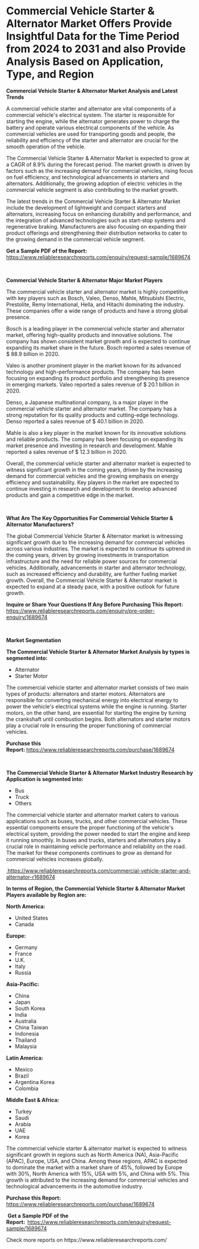 <p><h1>Commercial Vehicle Starter & Alternator Market Offers Provide Insightful Data for the Time Period from 2024 to 2031 and also Provide Analysis Based on Application, Type, and Region</h1></p><p><strong>Commercial Vehicle Starter & Alternator Market Analysis and Latest Trends</strong></p>
<p><p>A commercial vehicle starter and alternator are vital components of a commercial vehicle's electrical system. The starter is responsible for starting the engine, while the alternator generates power to charge the battery and operate various electrical components of the vehicle. As commercial vehicles are used for transporting goods and people, the reliability and efficiency of the starter and alternator are crucial for the smooth operation of the vehicle.</p><p>The Commercial Vehicle Starter & Alternator Market is expected to grow at a CAGR of 8.9% during the forecast period. The market growth is driven by factors such as the increasing demand for commercial vehicles, rising focus on fuel efficiency, and technological advancements in starters and alternators. Additionally, the growing adoption of electric vehicles in the commercial vehicle segment is also contributing to the market growth.</p><p>The latest trends in the Commercial Vehicle Starter & Alternator Market include the development of lightweight and compact starters and alternators, increasing focus on enhancing durability and performance, and the integration of advanced technologies such as start-stop systems and regenerative braking. Manufacturers are also focusing on expanding their product offerings and strengthening their distribution networks to cater to the growing demand in the commercial vehicle segment.</p></p>
<p><strong>Get a Sample PDF of the Report:&nbsp;</strong> <a href="https://www.reliableresearchreports.com/enquiry/request-sample/1689674">https://www.reliableresearchreports.com/enquiry/request-sample/1689674</a></p>
<p>&nbsp;</p>
<p><strong>Commercial Vehicle Starter & Alternator Major Market Players</strong></p>
<p><p>The commercial vehicle starter and alternator market is highly competitive with key players such as Bosch, Valeo, Denso, Mahle, Mitsubishi Electric, Prestolite, Remy International, Hella, and Hitachi dominating the industry. These companies offer a wide range of products and have a strong global presence.</p><p>Bosch is a leading player in the commercial vehicle starter and alternator market, offering high-quality products and innovative solutions. The company has shown consistent market growth and is expected to continue expanding its market share in the future. Bosch reported a sales revenue of $ 88.9 billion in 2020.</p><p>Valeo is another prominent player in the market known for its advanced technology and high-performance products. The company has been focusing on expanding its product portfolio and strengthening its presence in emerging markets. Valeo reported a sales revenue of $ 20.1 billion in 2020.</p><p>Denso, a Japanese multinational company, is a major player in the commercial vehicle starter and alternator market. The company has a strong reputation for its quality products and cutting-edge technology. Denso reported a sales revenue of $ 40.1 billion in 2020.</p><p>Mahle is also a key player in the market known for its innovative solutions and reliable products. The company has been focusing on expanding its market presence and investing in research and development. Mahle reported a sales revenue of $ 12.3 billion in 2020.</p><p>Overall, the commercial vehicle starter and alternator market is expected to witness significant growth in the coming years, driven by the increasing demand for commercial vehicles and the growing emphasis on energy efficiency and sustainability. Key players in the market are expected to continue investing in research and development to develop advanced products and gain a competitive edge in the market.</p></p>
<p>&nbsp;</p>
<p><strong>What Are The Key Opportunities For Commercial Vehicle Starter & Alternator Manufacturers?</strong></p>
<p><p>The global Commercial Vehicle Starter & Alternator market is witnessing significant growth due to the increasing demand for commercial vehicles across various industries. The market is expected to continue its uptrend in the coming years, driven by growing investments in transportation infrastructure and the need for reliable power sources for commercial vehicles. Additionally, advancements in starter and alternator technology, such as increased efficiency and durability, are further fueling market growth. Overall, the Commercial Vehicle Starter & Alternator market is expected to expand at a steady pace, with a positive outlook for future growth.</p></p>
<p><strong>Inquire or Share Your Questions If Any Before Purchasing This Report:</strong> <a href="https://www.reliableresearchreports.com/enquiry/pre-order-enquiry/1689674">https://www.reliableresearchreports.com/enquiry/pre-order-enquiry/1689674</a></p>
<p>&nbsp;</p>
<p><strong>Market Segmentation</strong></p>
<p><strong>The Commercial Vehicle Starter & Alternator Market Analysis by types is segmented into:</strong></p>
<p><ul><li>Alternator</li><li>Starter Motor</li></ul></p>
<p><p>The commercial vehicle starter and alternator market consists of two main types of products: alternators and starter motors. Alternators are responsible for converting mechanical energy into electrical energy to power the vehicle's electrical systems while the engine is running. Starter motors, on the other hand, are essential for starting the engine by turning the crankshaft until combustion begins. Both alternators and starter motors play a crucial role in ensuring the proper functioning of commercial vehicles.</p></p>
<p><strong>Purchase this Report:&nbsp;</strong><a href="https://www.reliableresearchreports.com/purchase/1689674">https://www.reliableresearchreports.com/purchase/1689674</a></p>
<p>&nbsp;</p>
<p><strong>The Commercial Vehicle Starter & Alternator Market Industry Research by Application is segmented into:</strong></p>
<p><ul><li>Bus</li><li>Truck</li><li>Others</li></ul></p>
<p><p>The commercial vehicle starter and alternator market caters to various applications such as buses, trucks, and other commercial vehicles. These essential components ensure the proper functioning of the vehicle's electrical system, providing the power needed to start the engine and keep it running smoothly. In buses and trucks, starters and alternators play a crucial role in maintaining vehicle performance and reliability on the road. The market for these components continues to grow as demand for commercial vehicles increases globally.</p></p>
<p><a href="https://www.reliableresearchreports.com/commercial-vehicle-starter-and-alternator-r1689674">&nbsp;https://www.reliableresearchreports.com/commercial-vehicle-starter-and-alternator-r1689674</a></p>
<p><strong>In terms of Region, the Commercial Vehicle Starter & Alternator Market Players available by Region are:</strong></p>
<p>
    <p> <strong> North America: </strong>
        <ul>
            <li>United States</li>
            <li>Canada</li>
        </ul>
        </p> 
    <p> <strong> Europe: </strong>
        <ul>
            <li>Germany</li>
            <li>France</li>
            <li>U.K.</li>
            <li>Italy</li>
            <li>Russia</li>
        </ul>
        </p> 
    <p> <strong> Asia-Pacific: </strong>
        <ul>
            <li>China</li>
            <li>Japan</li>
            <li>South Korea</li>
            <li>India</li>
            <li>Australia</li>
            <li>China Taiwan</li>
            <li>Indonesia</li>
            <li>Thailand</li>
            <li>Malaysia</li>
        </ul>
        </p> 
    <p> <strong> Latin America: </strong>
        <ul>
            <li>Mexico</li>
            <li>Brazil</li>
            <li>Argentina Korea</li>
            <li>Colombia</li>
        </ul>
        </p> 
    <p> <strong> Middle East & Africa: </strong>
        <ul>
            <li>Turkey</li>
            <li>Saudi</li>
            <li>Arabia</li>
            <li>UAE</li>
            <li>Korea</li>
        </ul>
    </p>
    </p>
<p><p>The commercial vehicle starter & alternator market is expected to witness significant growth in regions such as North America (NA), Asia-Pacific (APAC), Europe, USA, and China. Among these regions, APAC is expected to dominate the market with a market share of 45%, followed by Europe with 30%, North America with 15%, USA with 5%, and China with 5%. This growth is attributed to the increasing demand for commercial vehicles and technological advancements in the automotive industry.</p></p>
<p><strong>Purchase this Report: </strong><a href="https://www.reliableresearchreports.com/purchase/1689674">https://www.reliableresearchreports.com/purchase/1689674</a></p>
<p>&nbsp;<strong>Get a Sample PDF of the Report:&nbsp;&nbsp;</strong><a href="https://www.reliableresearchreports.com/enquiry/request-sample/1689674">https://www.reliableresearchreports.com/enquiry/request-sample/1689674</a></p>
<p><strong></strong></p>
<p>Check more reports on https://www.reliableresearchreports.com/</p>